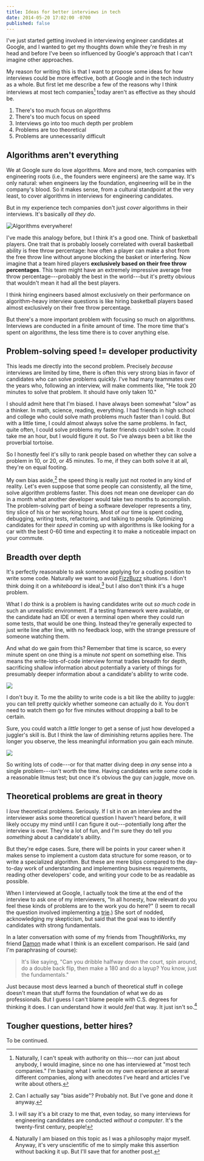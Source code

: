 ```yaml
---
title: Ideas for better interviews in tech
date: 2014-05-20 17:02:00 -0700
published: false
---
```


I've just started getting involved in interviewing engineer candidates at Google, and I wanted to get my thoughts down while they're fresh in my head and before I've been so influenced by Google's approach that I can't imagine other approaches.

My reason for writing this is that I want to propose some ideas for how interviews could be more effective, both at Google and in the tech industry as a whole. But first let me describe a few of the reasons why I think interviews at most tech companies[^most-tech-companies] today aren't as effective as they should be.

1. There's too much focus on algorithms
2. There's too much focus on speed
3. Interviews go into too much depth per problem
4. Problems are too theoretical
5. Problems are unnecessarily difficult

## Algorithms aren't everything

We at Google sure do love algorithms. More and more, tech companies with engineering roots (i.e., the founders were engineers) are the same way. It's only natural: when engineers lay the foundation, engineering will be in the company's blood. So it makes sense, from a cultural standpoint at the very least, to cover algorithms in interviews for engineering candidates.

But in my experience tech companies don't just *cover* algorithms in their interviews. It's basically *all they do*.

![Algorithms everywhere!](/images/algorithms-everywhere.png)

I've made this analogy before, but I think it's a good one. Think of basketball players. One trait that is probably loosely correlated with overall basketball ability is free throw percentage: how often a player can make a shot from the free throw line without anyone blocking the basket or interfering. Now imagine that a team hired players **exclusively based on their free throw percentages**. This team might have an extremely impressive average free throw percentage---probably the best in the world---but it's pretty obvious that wouldn't mean it had all the best players.

I think hiring engineers based almost exclusively on their performance on algorithm-heavy interview questions is like hiring basketball players based almost exclusively on their free throw percentage.

But there's a more important problem with focusing so much on algorithms. Interviews are conducted in a finite amount of time. The more time that's spent on algorithms, the less time there is to cover anything else.

## Problem-solving speed != developer productivity

This leads me directly into the second problem. Precisely *because* interviews are limited by time, there is often this very strong bias in favor of candidates who can solve problems quickly. I've had many teammates over the years who, following an interview, will make comments like, "He took 20 minutes to solve that problem. It should have only taken 10."

I should admit here that I'm biased. I have always been somewhat "slow" as a thinker. In math, science, reading, everything. I had friends in high school and college who could solve math problems much faster than I could. But with a little time, I could almost always solve the same problems. In fact, quite often, I could solve problems my faster friends couldn't solve. It could take me an hour, but I would figure it out. So I've always been a bit like the proverbial tortoise.

So I honestly feel it's silly to rank people based on whether they can solve a problem in 10, or 20, or 45 minutes. To me, if they can both solve it at all, they're on equal footing.

My own bias aside,[^bias-aside] the speed thing is really just not rooted in any kind of reality. Let's even suppose that some people can consistently, all the time, solve algorithm problems faster. This does not mean one developer can do in a month what another developer would take two months to accomplish. The problem-solving part of being a software developer represents a tiny, tiny slice of his or her working hours. Most of our time is spent coding, debugging, writing tests, refactoring, and talking to people. Optimizing candidates for their *speed* in coming up with algorithms is like looking for a car with the best 0-60 time and expecting it to make a noticeable impact on your commute.

## Breadth over depth

It's perfectly reasonable to ask someone applying for a coding position to write some code. Naturally we want to avoid [FizzBuzz](http://blog.codinghorror.com/why-cant-programmers-program/) situations. I don't think doing it on a *whiteboard* is ideal,[^coding-on-whiteboard] but I also don't think it's a huge problem.

What I *do* think is a problem is having candidates write out *so much code* in such an unrealistic environment. If a testing framework were available, or the candidate had an IDE or even a terminal open where they could run some tests, that would be one thing. Instead they're generally expected to just write line after line, with no feedback loop, with the strange pressure of someone watching them.

And what do we gain from this? Remember that time is scarce, so every minute spent on one thing is a minute *not* spent on something else. This means the write-lots-of-code interview format trades breadth for depth, sacrificing shallow information about potentially a variety of things for presumably deeper information about a candidate's ability to write code.

![](/images/dude-so-deep.jpg)

I don't buy it. To me the ability to write code is a bit like the ability to juggle: you can tell pretty quickly whether someone can actually do it. You don't need to watch them go for five minutes without dropping a ball to be certain.

Sure, you could watch a *little* longer to get a sense of just how developed a juggler's skill is. But I think the law of diminishing returns applies here. The longer you observe, the less meaningful information you gain each minute.

![](/images/value-of-interview-question-over-time.png)

So writing lots of code---or for that matter diving deep in *any* sense into a single problem---isn't worth the time. Having candidates write *some* code is a reasonable litmus test; but once it's obvious the guy can juggle, move on.

## Theoretical problems are great in theory

I *love* theoretical problems. Seriously. If I sit in on an interview and the interviewer asks some theoretical question I haven't heard before, it will likely occupy my mind until I can figure it out---potentially long after the interview is over. They're a lot of fun, and I'm sure they do tell you *something* about a candidate's ability.

But they're edge cases. Sure, there will be points in your career when it makes sense to implement a custom data structure for some reason, or to write a specialized algorithm. But these are mere blips compared to the day-to-day work of understanding and implementing business requirements, reading other developers' code, and writing your code to be as readable as possible.

When I interviewed at Google, I actually took the time at the end of the interview to ask one of my interviewers, "In all honesty, how relevant do you feel these kinds of problems are to the work you do here?" (I seem to recall the question involved implementing a [trie](http://en.wikipedia.org/wiki/Trie).) She sort of nodded, acknowledging my skepticism, but said that the goal was to identify candidates with strong fundamentals.

In a later conversation with some of my friends from ThoughtWorks, my friend [Damon](https://twitter.com/damaneice) made what I think is an excellent comparison. He said (and I'm paraphrasing of course):

> It's like saying, "Can you dribble halfway down the court, spin around,
> do a double back flip, then make a 180 and do a layup? You know, just the
> fundamentals."

Just because most devs learned a bunch of theoretical stuff in college doesn't mean that stuff forms the foundation of what we do as professionals. But I guess I can't blame people with C.S. degrees for thinking it does. I can understand how it would *feel* that way. It just isn't so.[^theoretical-stuff-is-not-the-foundation]

## Tougher questions, better hires?

To be continued.

[^most-tech-companies]: Naturally, I can't speak with authority on this---nor can just about anybody, I would imagine, since no one has interviewed at "most tech companies." I'm basing what I write on my own experience at several different companies, along with anecdotes I've heard and articles I've write about others.

[^bias-aside]: Can I actually say "bias aside"? Probably not. But I've gone and done it anyway.

[^coding-on-whiteboard]: I will say it's a bit crazy to me that, even today, so many interviews for engineering candidates are conducted *without a computer*. It's the twenty-first century, people!

[^theoretical-stuff-is-not-the-foundation]: Naturally I am biased on this topic as I was a philosophy major myself. Anyway, it's very unscientific of me to simply make this assertion without backing it up. But I'll save that for another post.
